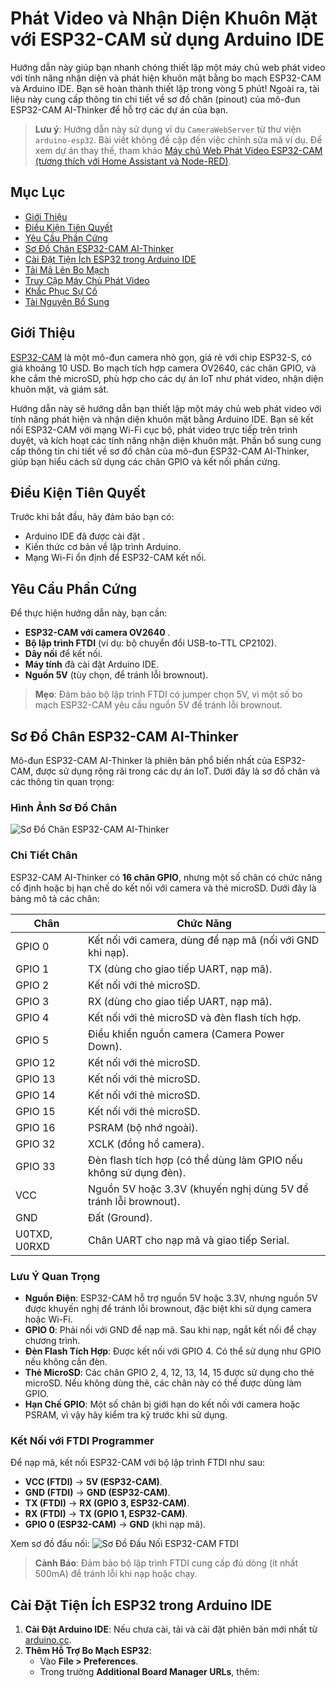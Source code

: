 # Phát Video và Nhận Diện Khuôn Mặt với ESP32-CAM sử dụng Arduino IDE

Hướng dẫn này giúp bạn nhanh chóng thiết lập một máy chủ web phát video với tính năng nhận diện và phát hiện khuôn mặt bằng bo mạch ESP32-CAM và Arduino IDE. Bạn sẽ hoàn thành thiết lập trong vòng 5 phút! Ngoài ra, tài liệu này cung cấp thông tin chi tiết về sơ đồ chân (pinout) của mô-đun ESP32-CAM AI-Thinker để hỗ trợ các dự án của bạn.

> **Lưu ý**: Hướng dẫn này sử dụng ví dụ `CameraWebServer` từ thư viện `arduino-esp32`. Bài viết không đề cập đến việc chỉnh sửa mã ví dụ. Để xem dự án thay thế, tham khảo [Máy chủ Web Phát Video ESP32-CAM (tương thích với Home Assistant và Node-RED)](https://randomnerdtutorials.com/esp32-cam-video-streaming-web-server-camera-home-assistant/).

## Mục Lục
- [Giới Thiệu](#giới-thiệu)
- [Điều Kiện Tiên Quyết](#điều-kiện-tiên-quyết)
- [Yêu Cầu Phần Cứng](#yêu-cầu-phần-cứng)
- [Sơ Đồ Chân ESP32-CAM AI-Thinker](#sơ-đồ-chân-esp32-cam-ai-thinker)
- [Cài Đặt Tiện Ích ESP32 trong Arduino IDE](#cài-đặt-tiện-ích-esp32-trong-arduino-ide)
- [Tải Mã Lên Bo Mạch](#tải-mã-lên-bo-mạch)
- [Truy Cập Máy Chủ Phát Video](#truy-cập-máy-chủ-phát-video)
- [Khắc Phục Sự Cố](#khắc-phục-sự-cố)
- [Tài Nguyên Bổ Sung](#tài-nguyên-bổ-sung)

## Giới Thiệu

[ESP32-CAM](https://makeradvisor.com/tools/esp32-cam/) là một mô-đun camera nhỏ gọn, giá rẻ với chip ESP32-S, có giá khoảng 10 USD. Bo mạch tích hợp camera OV2640, các chân GPIO, và khe cắm thẻ microSD, phù hợp cho các dự án IoT như phát video, nhận diện khuôn mặt, và giám sát.

Hướng dẫn này sẽ hướng dẫn bạn thiết lập một máy chủ web phát video với tính năng phát hiện và nhận diện khuôn mặt bằng Arduino IDE. Bạn sẽ kết nối ESP32-CAM với mạng Wi-Fi cục bộ, phát video trực tiếp trên trình duyệt, và kích hoạt các tính năng nhận diện khuôn mặt. Phần bổ sung cung cấp thông tin chi tiết về sơ đồ chân của mô-đun ESP32-CAM AI-Thinker, giúp bạn hiểu cách sử dụng các chân GPIO và kết nối phần cứng.

## Điều Kiện Tiên Quyết

Trước khi bắt đầu, hãy đảm bảo bạn có:
- Arduino IDE đã được cài đặt [](https://www.arduino.cc/en/software).
- Kiến thức cơ bản về lập trình Arduino.
- Mạng Wi-Fi ổn định để ESP32-CAM kết nối.

## Yêu Cầu Phần Cứng

Để thực hiện hướng dẫn này, bạn cần:
- **ESP32-CAM với camera OV2640** [](https://makeradvisor.com/tools/esp32-cam/).
- **Bộ lập trình FTDI** (ví dụ: bộ chuyển đổi USB-to-TTL CP2102).
- **Dây nối** để kết nối.
- **Máy tính** đã cài đặt Arduino IDE.
- **Nguồn 5V** (tùy chọn, để tránh lỗi brownout).

> **Mẹo**: Đảm bảo bộ lập trình FTDI có jumper chọn 5V, vì một số bo mạch ESP32-CAM yêu cầu nguồn 5V để tránh lỗi brownout.

## Sơ Đồ Chân ESP32-CAM AI-Thinker

Mô-đun ESP32-CAM AI-Thinker là phiên bản phổ biến nhất của ESP32-CAM, được sử dụng rộng rãi trong các dự án IoT. Dưới đây là sơ đồ chân và các thông tin quan trọng:

### Hình Ảnh Sơ Đồ Chân
![Sơ Đồ Chân ESP32-CAM AI-Thinker](https://randomnerdtutorials.com/wp-content/uploads/2020/07/ESP32-CAM-AI-Thinker-Pinout.png)

### Chi Tiết Chân
ESP32-CAM AI-Thinker có **16 chân GPIO**, nhưng một số chân có chức năng cố định hoặc bị hạn chế do kết nối với camera và thẻ microSD. Dưới đây là bảng mô tả các chân:

| **Chân**      | **Chức Năng**                                                                 |
|---------------|------------------------------------------------------------------------------|
| GPIO 0        | Kết nối với camera, dùng để nạp mã (nối với GND khi nạp).                   |
| GPIO 1        | TX (dùng cho giao tiếp UART, nạp mã).                                       |
| GPIO 2        | Kết nối với thẻ microSD.                                                    |
| GPIO 3        | RX (dùng cho giao tiếp UART, nạp mã).                                       |
| GPIO 4        | Kết nối với thẻ microSD và đèn flash tích hợp.                              |
| GPIO 5        | Điều khiển nguồn camera (Camera Power Down).                                |
| GPIO 12       | Kết nối với thẻ microSD.                                                    |
| GPIO 13       | Kết nối với thẻ microSD.                                                    |
| GPIO 14       | Kết nối với thẻ microSD.                                                    |
| GPIO 15       | Kết nối với thẻ microSD.                                                    |
| GPIO 16       | PSRAM (bộ nhớ ngoài).                                                       |
| GPIO 32       | XCLK (đồng hồ camera).                                                     |
| GPIO 33       | Đèn flash tích hợp (có thể dùng làm GPIO nếu không sử dụng đèn).            |
| VCC           | Nguồn 5V hoặc 3.3V (khuyến nghị dùng 5V để tránh lỗi brownout).             |
| GND           | Đất (Ground).                                                              |
| U0TXD, U0RXD  | Chân UART cho nạp mã và giao tiếp Serial.                                   |

### Lưu Ý Quan Trọng
- **Nguồn Điện**: ESP32-CAM hỗ trợ nguồn 5V hoặc 3.3V, nhưng nguồn 5V được khuyến nghị để tránh lỗi brownout, đặc biệt khi sử dụng camera hoặc Wi-Fi.
- **GPIO 0**: Phải nối với GND để nạp mã. Sau khi nạp, ngắt kết nối để chạy chương trình.
- **Đèn Flash Tích Hợp**: Được kết nối với GPIO 4. Có thể sử dụng như GPIO nếu không cần đèn.
- **Thẻ MicroSD**: Các chân GPIO 2, 4, 12, 13, 14, 15 được sử dụng cho thẻ microSD. Nếu không dùng thẻ, các chân này có thể được dùng làm GPIO.
- **Hạn Chế GPIO**: Một số chân bị giới hạn do kết nối với camera hoặc PSRAM, vì vậy hãy kiểm tra kỹ trước khi sử dụng.

### Kết Nối với FTDI Programmer
Để nạp mã, kết nối ESP32-CAM với bộ lập trình FTDI như sau:
- **VCC (FTDI)** → **5V (ESP32-CAM)**.
- **GND (FTDI)** → **GND (ESP32-CAM)**.
- **TX (FTDI)** → **RX (GPIO 3, ESP32-CAM)**.
- **RX (FTDI)** → **TX (GPIO 1, ESP32-CAM)**.
- **GPIO 0 (ESP32-CAM)** → **GND** (khi nạp mã).

Xem sơ đồ đấu nối:
![Sơ Đồ Đấu Nối ESP32-CAM FTDI](https://randomnerdtutorials.com/wp-content/uploads/2019/01/esp32-cam-ftdi-programmer-schematic.png)

> **Cảnh Báo**: Đảm bảo bộ lập trình FTDI cung cấp đủ dòng (ít nhất 500mA) để tránh lỗi khi nạp hoặc chạy.

## Cài Đặt Tiện Ích ESP32 trong Arduino IDE

1. **Cài Đặt Arduino IDE**: Nếu chưa cài, tải và cài đặt phiên bản mới nhất từ [arduino.cc](https://www.arduino.cc/en/software).
2. **Thêm Hỗ Trợ Bo Mạch ESP32**:
   - Vào **File > Preferences**.
   - Trong trường **Additional Board Manager URLs**, thêm:
